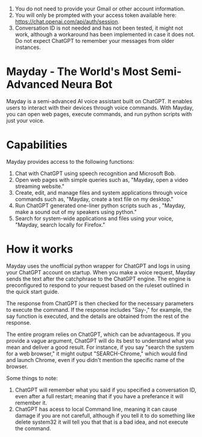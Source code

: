 1. You do not need to provide your Gmail or other account information.
2. You will only be prompted with your access token available here: https://chat.openai.com/api/auth/session.
3. Conversation ID is not needed and has not been tested, it might not work, although a workaround has been implemented in case it does not. Do not expect ChatGPT to remember your messages from older instances.

# Mayday - The World's Most Semi-Advanced Neura Bot

Mayday is a semi-advanced AI voice assistant built on ChatGPT. It enables users to interact with their devices through voice commands. With Mayday, you can open web pages, execute commands, and run python scripts with just your voice.

# Capabilities

Mayday provides access to the following functions:

   1. Chat with ChatGPT using speech recognition and Microsoft Bob.
   2. Open web pages with simple queries such as, "Mayday, open a video streaming website."
   3. Create, edit, and manage files and system applications through voice commands such as, "Mayday, create a text file on my desktop."
   4. Run ChatGPT generated one-liner python scripts such as , "Mayday, make a sound out of my speakers using python."
   5. Search for system-wide applications and files using your voice, "Mayday, search locally for Firefox."

# How it works

Mayday uses the unofficial python wrapper for ChatGPT and logs in using your ChatGPT account on startup. When you make a voice request, Mayday sends the text after the catchphrase to the ChatGPT engine. The engine is preconfigured to respond to your request based on the ruleset outlined in the quick start guide.

The response from ChatGPT is then checked for the necessary parameters to execute the command. If the response includes "Say-," for example, the say function is executed, and the details are obtained from the rest of the response.

The entire program relies on ChatGPT, which can be advantageous. If you provide a vague argument, ChatGPT will do its best to understand what you mean and deliver a good result. For instance, if you say "search the system for a web browser," it might output "SEARCH-Chrome," which would find and launch Chrome, even if you didn't mention the specific name of the browser.

Some things to note:
1. ChatGPT will remember what you said if you specified a conversation ID, even after a full restart; meaning that if you have a preferance it will remember it.
2. ChatGPT has acess to local Command line, meaning it can cause damage if you are not carefull, although if you tell it to do something like delete system32 it will tell you that that is a bad idea, and not execute the command.